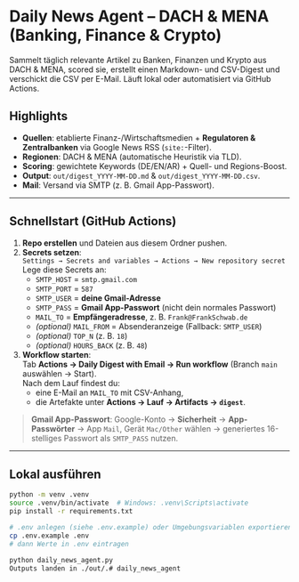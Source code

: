 # Daily News Agent – DACH & MENA (Banking, Finance & Crypto)

Sammelt täglich relevante Artikel zu Banken, Finanzen und Krypto aus DACH & MENA, scored sie, erstellt einen Markdown- und CSV-Digest und verschickt die CSV per E-Mail. Läuft lokal oder automatisiert via GitHub Actions.

## Highlights
- **Quellen**: etablierte Finanz-/Wirtschaftsmedien + **Regulatoren & Zentralbanken** via Google News RSS (`site:`-Filter).
- **Regionen**: DACH & MENA (automatische Heuristik via TLD).
- **Scoring**: gewichtete Keywords (DE/EN/AR) + Quell- und Regions-Boost.
- **Output**: `out/digest_YYYY-MM-DD.md` & `out/digest_YYYY-MM-DD.csv`.
- **Mail**: Versand via SMTP (z. B. Gmail App-Passwort).

---

## Schnellstart (GitHub Actions)
1. **Repo erstellen** und Dateien aus diesem Ordner pushen.
2. **Secrets setzen**:  
   `Settings → Secrets and variables → Actions → New repository secret`  
   Lege diese Secrets an:
   - `SMTP_HOST` = `smtp.gmail.com`
   - `SMTP_PORT` = `587`
   - `SMTP_USER` = **deine Gmail-Adresse**
   - `SMTP_PASS` = **Gmail App-Passwort** (nicht dein normales Passwort)
   - `MAIL_TO`    = **Empfängeradresse**, z. B. `Frank@FrankSchwab.de`
   - *(optional)* `MAIL_FROM` = Absenderanzeige (Fallback: `SMTP_USER`)
   - *(optional)* `TOP_N` (z. B. `18`)
   - *(optional)* `HOURS_BACK` (z. B. `48`)
3. **Workflow starten**:  
   Tab **Actions → Daily Digest with Email → Run workflow** (Branch `main` auswählen → Start).  
   Nach dem Lauf findest du:
   - eine E-Mail an `MAIL_TO` mit CSV-Anhang,
   - die Artefakte unter **Actions → Lauf → Artifacts → `digest`**.

> **Gmail App-Passwort**: Google-Konto → **Sicherheit** → **App-Passwörter** → App `Mail`, Gerät `Mac/Other` wählen → generiertes 16-stelliges Passwort als `SMTP_PASS` nutzen.

---

## Lokal ausführen
```bash
python -m venv .venv
source .venv/bin/activate  # Windows: .venv\Scripts\activate
pip install -r requirements.txt

# .env anlegen (siehe .env.example) oder Umgebungsvariablen exportieren:
cp .env.example .env
# dann Werte in .env eintragen

python daily_news_agent.py
Outputs landen in ./out/.# daily_news_agent
